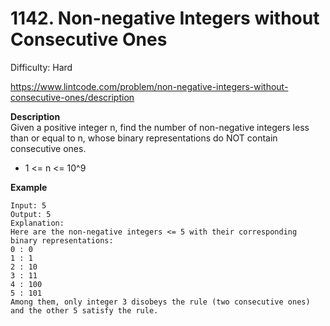 # 1142. Non-negative Integers without Consecutive Ones

Difficulty: Hard

https://www.lintcode.com/problem/non-negative-integers-without-consecutive-ones/description

**Description**  
Given a positive integer n, find the number of non-negative integers less than or equal to n, whose binary representations do NOT contain consecutive ones.

* 1 <= n <= 10^9

**Example**  
```
Input: 5
Output: 5
Explanation: 
Here are the non-negative integers <= 5 with their corresponding binary representations:
0 : 0
1 : 1
2 : 10
3 : 11
4 : 100
5 : 101
Among them, only integer 3 disobeys the rule (two consecutive ones) and the other 5 satisfy the rule. 
```
